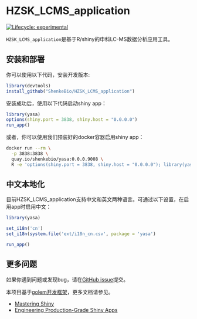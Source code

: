 
<!-- README.md is generated from README.Rmd. Please edit that file -->

# HZSK_LCMS_application

<!-- badges: start -->

[![Lifecycle:
experimental](https://img.shields.io/badge/lifecycle-experimental-orange.svg)](https://lifecycle.r-lib.org/articles/stages.html#experimental)
<!-- badges: end -->

`HZSK_LCMS_application`是基于R/shiny的申科LC-MS数据分析应用工具。

## 安装和部署

你可以使用以下代码，安装开发版本:

``` r
library(devtools)
install_github("ShenkeBio/HZSK_LCMS_application")
```

安装成功后，使用以下代码启动shiny app：

``` r
library(yasa)
options(shiny.port = 3838, shiny.host = "0.0.0.0")
run_app()
```

或者，你可以使用我们预装好的docker容器启用shiny app：

``` bash
docker run --rm \
  -p 3838:3838 \
  quay.io/shenkebio/yasa:0.0.0.9008 \
  R -e 'options(shiny.port = 3838, shiny.host = "0.0.0.0"); library(yasa); run_app()'
```

## 中文本地化

目前HZSK_LCMS_application支持中文和英文两种语言。可通过以下设置，在启用app时启用中文：

``` r
library(yasa)

set_i18n('cn')
set_i18n(system.file('ext/i18n_cn.csv', package = 'yasa')

run_app()
```

## 更多问题

如果你遇到问题或发现bug，请在[GitHub
issue](https://github.com/ShenkeBio/HZSK_LCMS_application/issues%60)提交。

本项目基于[golem开发框架](https://golemverse.org/)，更多文档请参见。

- [Mastering Shiny](https://mastering-shiny.org/index.html)
- [Engineering Production-Grade Shiny
  Apps](https://engineering-shiny.org/index.html)
